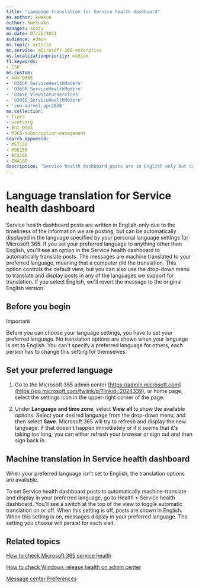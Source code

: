 ```yaml
---
title: "Language translation for Service health dashboard"
ms.author: kwekua
author: kwekuako
manager: scotv
ms.date: 07/26/2021
audience: Admin
ms.topic: article
ms.service: microsoft-365-enterprise
ms.localizationpriority: medium
f1.keywords:
- CSH
ms.custom:
- Adm_O365
- 'O365P_ServiceHealthModern'
- 'O365M_ServiceHealthModern'
- 'O365E_ViewStatusServices'
- 'O365E_ServiceHealthModern'
- 'seo-marvel-apr2020'
ms.collection:
- Tier3
- scotvorg
- Ent_O365
- M365-subscription-management
search.appverid:
- MET150
- MOE150
- BCS160
- IWA160
description: "Service health dashboard posts are in English only but can be displayed automatically in the language you specify for Microsoft 365."
---
```


# Language translation for Service health dashboard

Service health dashboard posts are written in English-only due to the timeliness of the information we are posting, but can be automatically displayed in the language specified by your personal language settings for Microsoft 365. If you set your preferred language to anything other than English, you'll see an option in the Service health dashboard to automatically translate posts. The messages are machine translated to your preferred language, meaning that a computer did the translation. This option controls the default view, but you can also use the drop-down menu to translate and display posts in any of the languages we support for translation. If you select English, we'll revert the message to the original English version.

## Before you begin

> [!IMPORTANT]
> Before you can choose your language settings, you have to set your preferred language. No translation options are shown when your language is set to English. You can't specify a preferred language for others, each person has to change this setting for themselves.

## Set your preferred language

1. Go to the Microsoft 365 admin center [https://admin.microsoft.com](https://go.microsoft.com/fwlink/p/?linkid=2024339), or home page, select the settings icon in the upper-right corner of the page.

1. Under **Language and time zone**, select **View all** to show the available options. Select your desired language from the drop-down menu, and then select **Save**. Microsoft 365 will try to refresh and display the new language. If that doesn't happen immediately or if it seems that it's taking too long, you can either refresh your browser or sign out and then sign back in.

## Machine translation in Service health dashboard

When your preferred language isn't set to English, the translation options are available.

To set Service health dashboard posts to automatically machine-translate and display in your preferred language, go to Health > Service health dashboard. You'll see a switch at the top of the view to toggle automatic translation on or off. When this setting is off, posts are shown in English. When this setting is on, messages display in your preferred language. The setting you choose will persist for each visit.

## Related topics

[How to check Microsoft 365 service health](view-service-health.md)

[How to check Windows release health on admin center](/windows/deployment/update/check-release-health)

[Message center Preferences](../admin/manage/message-center.md?preserve-view=true&view=o365-worldwide#preferences)
